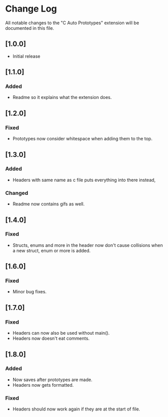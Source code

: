 # Change Log

All notable changes to the "C Auto Prototypes" extension will be documented in this file.

## [1.0.0]

- Initial release

## [1.1.0]

### Added
- Readme so it explains what the extension does.

## [1.2.0]

### Fixed
- Prototypes now consider whitespace when adding them to the top.

## [1.3.0]

### Added
- Headers with same name as c file puts everything into there instead,

### Changed
- Readme now contains gifs as well.

## [1.4.0]

### Fixed
- Structs, enums and more in the header now don't cause collisions when a new struct, enum or more is added.

## [1.6.0]

### Fixed
- Minor bug fixes.

## [1.7.0]

### Fixed
- Headers can now also be used without main().
- Headers now doesn't eat comments.

## [1.8.0]

### Added
- Now saves after prototypes are made.
- Headers now gets formatted.

### Fixed
- Headers should now work again if they are at the start of file.